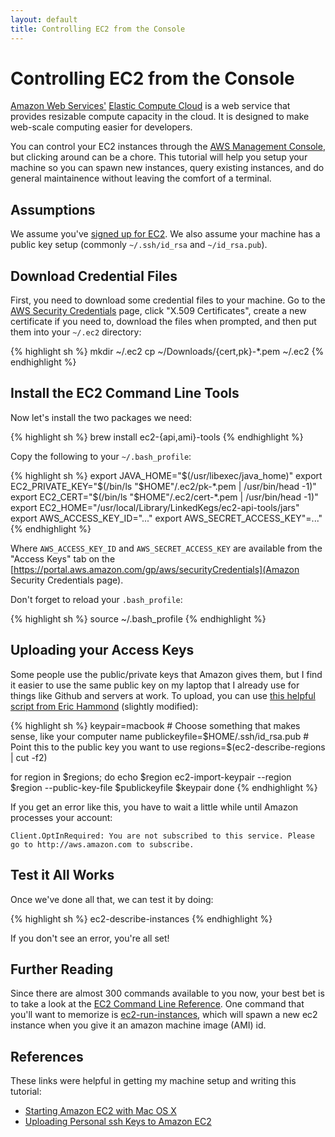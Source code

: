 ```yaml
---
layout: default
title: Controlling EC2 from the Console
---
```


# Controlling EC2 from the Console

[Amazon Web Services'](http://aws.amazon.com/) [Elastic Compute Cloud](http://aws.amazon.com/ec2/) is a web service that provides resizable compute capacity in the cloud. It is designed to make web-scale computing easier for developers.

You can control your EC2 instances through the [AWS Management Console](https://console.aws.amazon.com/ec2/), but clicking around can be a chore. This tutorial will help you setup your machine so you can spawn new instances, query existing instances, and do general maintainence without leaving the comfort of a terminal.

<div
markdown="1"
class="tutorial"
data-author-github="Whitespace"
data-license="http://creativecommons.org/licenses/by/3.0/"
data-facets='{"Operating System": "OS X", "Package Management": "Homebrew", "Shell": "bash"}'>

## Assumptions
We assume you've [signed up for EC2](https://aws-portal.amazon.com/gp/aws/developer/registration).  We also assume your machine has a public key setup (commonly `~/.ssh/id_rsa` and `~/id_rsa.pub`).

## Download Credential Files
First, you need to download some credential files to your machine. Go to the [AWS Security Credentials](https://portal.aws.amazon.com/gp/aws/securityCredentials) page, click "X.509 Certificates", create a new certificate if you need to, download the files when prompted, and then put them into your `~/.ec2` directory:

{% highlight sh %}
mkdir ~/.ec2
cp ~/Downloads/{cert,pk}-*.pem ~/.ec2
{% endhighlight %}

## Install the EC2 Command Line Tools
Now let's install the two packages we need:

{% highlight sh %}
brew install ec2-{api,ami}-tools
{% endhighlight %}

Copy the following to your `~/.bash_profile`:

{% highlight sh %}
export JAVA_HOME="$(/usr/libexec/java_home)"
export EC2_PRIVATE_KEY="$(/bin/ls "$HOME"/.ec2/pk-*.pem | /usr/bin/head -1)"
export EC2_CERT="$(/bin/ls "$HOME"/.ec2/cert-*.pem | /usr/bin/head -1)"
export EC2_HOME="/usr/local/Library/LinkedKegs/ec2-api-tools/jars"
export AWS_ACCESS_KEY_ID="..."
export AWS_SECRET_ACCESS_KEY"=..."
{% endhighlight %}

Where `AWS_ACCESS_KEY_ID` and `AWS_SECRET_ACCESS_KEY` are available from the "Access Keys" tab on the [https://portal.aws.amazon.com/gp/aws/securityCredentials](Amazon Security Credentials page).

Don't forget to reload your `.bash_profile`:

{% highlight sh %}
source ~/.bash_profile
{% endhighlight %}

## Uploading your Access Keys
Some people use the public/private keys that Amazon gives them, but I find it easier to use the same public key on my laptop that I already use for things like Github and servers at work.  To upload, you can use [this helpful script from Eric Hammond](http://alestic.com/2010/10/ec2-ssh-keys) (slightly modified):

{% highlight sh %}
keypair=macbook # Choose something that makes sense, like your computer name
publickeyfile=$HOME/.ssh/id_rsa.pub # Point this to the public key you want to use
regions=$(ec2-describe-regions | cut -f2)

for region in $regions; do
  echo $region
  ec2-import-keypair --region $region --public-key-file $publickeyfile $keypair
done
{% endhighlight %}

If you get an error like this, you have to wait a little while until Amazon processes your account:

    Client.OptInRequired: You are not subscribed to this service. Please go to http://aws.amazon.com to subscribe.

## Test it All Works
Once we've done all that, we can test it by doing:

{% highlight sh %}
ec2-describe-instances
{% endhighlight %}

If you don't see an error, you're all set!

## Further Reading
Since there are almost 300 commands available to you now, your best bet is to take a look at the [EC2 Command Line Reference](http://docs.amazonwebservices.com/AWSEC2/latest/CommandLineReference/Welcome.html).  One command that you'll want to memorize is [ec2-run-instances](http://docs.amazonwebservices.com/AWSEC2/latest/CommandLineReference/ApiReference-cmd-RunInstances.html), which will spawn a new ec2 instance when you give it an amazon machine image (AMI) id.

## References
These links were helpful in getting my machine setup and writing this tutorial:

* [Starting Amazon EC2 with Mac OS X](http://www.robertsosinski.com/2008/01/26/starting-amazon-ec2-with-mac-os-x/)
* [Uploading Personal ssh Keys to Amazon EC2](http://alestic.com/2010/10/ec2-ssh-keys)
</div>
